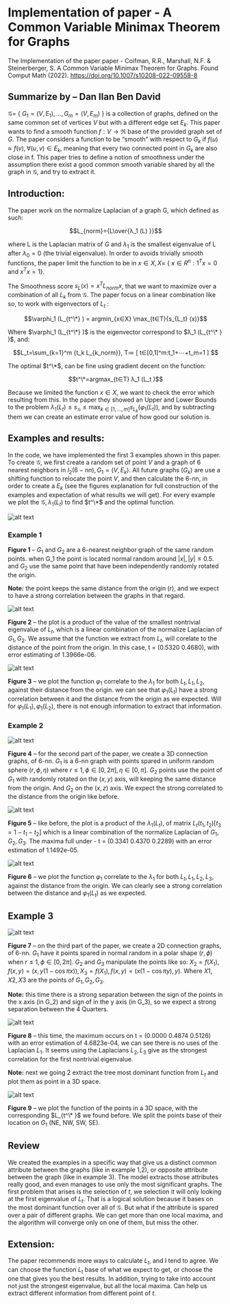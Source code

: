 # Implementation of paper - A Common Variable Minimax Theorem for Graphs
The Implementation of the paper paper -  Coifman, R.R., Marshall, N.F. &amp; Steinerberger, S. A Common Variable Minimax Theorem for Graphs. Found Comput Math (2022). https://doi.org/10.1007/s10208-022-09558-8

## Summarize by – Dan Ilan Ben David

$\mathcal{G}=$ { $G_1=(V,E_1 ),…,G_m=(V,E_m )$ } is a collection of graphs, defined on the same common set of vertices $V$ but with a different edge set $E_k$. This paper wants to find a smooth function $f:V→\Re$ base of the provided graph set of $G$. The paper considers a function to be “smooth” with respect to $G_k$ if $f(u) \approx f(v),∀(u,v)∈E_k$, meaning that every two connected point in $G_k$ are also close in f. This paper tries to define a notion of smoothness under the assumption there exist a good common smooth variable shared by all the graph in $\mathcal{G}$, and try to extract it.

## Introduction:

The paper work on the normalize Laplacian of a graph G, which defined as such:

$$L_{norm}={L\over{λ_1 (L) }}$$

where L is the Laplacian matrix of $G$ and $λ_1$ is the smallest eigenvalue of L after $λ_0=0$ (the trivial eigenvalue). In order to avoids trivially smooth functions, the paper limit the function to be in $x∈X,X=$ { $x∈R^n:1^T x=0$ and $x^T x=1$}.

The Smoothness score $s_L (x)=x^T L_{norm} x$, that we want to maximize over a combination of all $L_k$ from $\mathcal{G}$. The paper focus on a linear combination like so, to work with eigenvectors of $L_t$ :

$$\varphi_1 (L_{t^\*} ) = argmin_{x∈X}   \max_{t∈T}⁡{s_{L_t} (x)}$$

Where $\varphi_1 (L_{t^\*} )$ is the eigenvector correspond to $λ_1 (L_{t^\* } )$, and:

$$L_t=\sum_{k=1}^m {t_k L_{k_norm}},  T≔ [ t∈[0,1]^m:t_1+⋯+t_m=1 ] $$

The optimal $t^\*$, can be fine using gradient decent on the function:

$$t^\*=argmax_{t∈T}  λ_1 (L_t )$$

Because we limited the function $x∈X$, we want to check the error which resulting from this. In the paper they showed an Upper and Lower Bounds to the problem $λ_1 (L_t )≤s_{\mathcal{G}}≤\max_{k∈[1,…,m]}⁡{s_{L_k} (\varphi_1 (L_t )})$, and by subtracting them we can create an estimate error value of how good our solution is.

## Examples and results:

In the code, we have implemented the first 3 examples shown in this paper. To create $\mathcal{G}$, we first create a random set of point $V$ and a graph of 6 nearest neighbors in $l_2 (6-nn), G_1=(V,E_k )$. All future graphs $(G_k )$ are use a shifting function to relocate the point $V$, and then calculate the 6-nn, in order to create a $E_k$ (see the figures explanation for full construction of the examples and expectation of what results we will get). For every example we plot the $\mathcal{G}, λ_1 (L_t )$ to find $t^\*$ and the optimal function.

![alt text](https://github.com/BIueMan/Implementation-of-paper---Common-Variable-Minimax-Theorem-for-Graphs/blob/main/images/figure%201.png)

### Example 1
**Figure 1** – $G_1$  and $G_2$ are a 6-nearest neighbor graph of the same random points. when G_1 the point is located normal random around $|x|,|y|≤0.5$. and $G_2$ use the same point that have been independently randomly rotated the origin.

**Note:** the point keeps the same distance from the origin (r), and we expect to have a strong correlation between the graphs in that regard.

![alt text](https://github.com/BIueMan/Implementation-of-paper---Common-Variable-Minimax-Theorem-for-Graphs/blob/main/images/figure%202.png)

**Figure 2** – the plot is a product of the value of the smallest nontrivial eigenvalue of $L_t$, which is a linear combination of the normalize Laplacian of $G_1,G_2$. We assume that the function we extract from $L_t$, will corelate to the distance of the point from the origin.
In this case, t = (0.5320    0.4680), with error estimating of 1.3966e-06.

![alt text](https://github.com/BIueMan/Implementation-of-paper---Common-Variable-Minimax-Theorem-for-Graphs/blob/main/images/figure%203.png)

**Figure 3** – we plot the function $φ_1$ correlate to the $λ_1$ for both $L_t,L_1,L_2$, against their distance from the origin. we can see that $φ_1 (L_t )$ have a strong correlation between it and the distance from the origin as we expected. Will for $φ_1 (L_1 ),φ_1 (L_2 )$, there is not enough information to extract that information.

### Example 2

![alt text](https://github.com/BIueMan/Implementation-of-paper---Common-Variable-Minimax-Theorem-for-Graphs/blob/main/images/figure%204.png)

**Figure 4** – for the second part of the paper, we create a 3D connection graphs, of 6-nn. $G_1$ is a 6-nn graph with points spared in uniform random sphere $(r,ϕ,η)$ where $r≤1,ϕ∈[0,2π],η∈[0,π]$. $G_2$ points use the point of $G_1$ with randomly rotated on the $(x,y)$ axis, will keeping the same distance from the origin. And $G_2$ on the $(x,z)$ axis. We expect the strong correlated to the distance from the origin like before.

![alt text](https://github.com/BIueMan/Implementation-of-paper---Common-Variable-Minimax-Theorem-for-Graphs/blob/main/images/figure%205.png)

**Figure 5** – like before, the plot is a product of the $λ_1 (L_t )$, of matrix $L_t (t_1,t_2 )  [t_3=1-t_1-t_2 ]$ which is a linear combination of the normalize Laplacian of $G_1,G_2,G_3$.
The maxima full under - t = (0.3341    0.4370    0.2289) with an error estimation of 1.1492e-05.

![alt text](https://github.com/BIueMan/Implementation-of-paper---Common-Variable-Minimax-Theorem-for-Graphs/blob/main/images/figure%206.png)

**Figure 6** – we plot the function $φ_1$  correlate to the $λ_1$ for both $L_t,L_1,L_2,L_3$, against the distance from the origin. We can clearly see a strong correlation between the distance and $φ_1 (L_t )$ as we expected.

## Example 3

![alt text](https://github.com/BIueMan/Implementation-of-paper---Common-Variable-Minimax-Theorem-for-Graphs/blob/main/images/figure%207.png)

**Figure 7** – on the third part of the paper, we create a 2D connection graphs, of 6-nn. $G_1$ have it points spared in normal random in a polar shape $(r,ϕ)$ when $r≤1,ϕ∈[0,2π]$. $G_2$  and $G_3$ manipulate the points like so: $X_2=f(X_1 ),f(x,y)=(x,y(1-\cos{⁡πx} )),X_3=f(X_1 ),f(x,y)=(x(1-\cos⁡{πy} ),y)$. Where $X1,X2,X3$ are the points of $G_1,G_2,G_3$.

**Note:** this time there is a strong separation between the sign of the points in the x axis (in G_2) and sign of in the y axis (in G_3), so we expect a strong separation between the 4 Quarters.

![alt text](https://github.com/BIueMan/Implementation-of-paper---Common-Variable-Minimax-Theorem-for-Graphs/blob/main/images/figure%208.png)

**Figure 8** – this time, the maximum occurs on t = (0.0000    0.4874    0.5126) with an error estimation of 4.6823e-04, we can see there is no uses of the Laplacian $L_1$. It seems using the Laplacians $L_2,L_3$  give as the strongest correlation for the first nontrivial eigenvalue.

**Note:** next we going 2 extract the tree most dominant function from $L_t$ and plot them as point in a 3D space.

![alt text](https://github.com/BIueMan/Implementation-of-paper---Common-Variable-Minimax-Theorem-for-Graphs/blob/main/images/figure%209.png)

**Figure 9** – we plot the function of the points in a 3D space, with the corresponding $L_{t^\* }$ we found before. We split the points base of their location on $G_1$ (NE, NW, SW, SE). 




## Review

We created the examples in a specific way that give us a distinct common attribute between the graphs (like in example 1,2), or opposite attribute between the graph (like in example 3). The model extracts those attributes really good, and even manages to use only the most significant graphs.
The first problem that arises is the selection of $t$, we selection it will only looking at the first eigenvalue of $L_t$. That is a logical solution because it bases on the most dominant function over all of $\mathcal{G}$. But what if the attribute is spared over a pair of different graphs. We can get more than one local maxima, and the algorithm will converge only on one of them, but miss the other.

## Extension:

The paper recommends more ways to calculate $L_t$, and I tend to agree. We can choose the function $L_t$ base of what we expect to get, or choose the one that gives you the best results. In addition, trying to take into account not just the strongest eigenvalue, but all the local maxima. Can help us extract different information from different point of $t$. 

